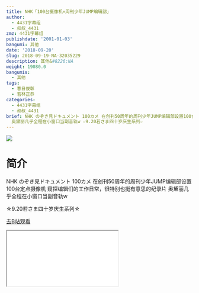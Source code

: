 ```yaml
---
title: NHK「100台摄像机×周刊少年JUMP编辑部」
author:
  - 4431字幕组
  - 叔叔_4431
zmz: 4431字幕组
publishdate: '2001-01-03'
bangumi: 其他
date: '2018-09-20'
slug: 2018-09-19-NA-32035229
description: 其他&#8226;NA
weight: 19080.0
bangumis:
  - 其他
tags:
  - 春日俊彰
  - 若林正恭
categories:
  - 4431字幕组
  - 叔叔_4431
brief: NHK のぞき見ドキュメント 100カメ 在创刊50周年的周刊少年JUMP编辑部设置100台定点摄像机 窥探编辑们的工作日常，很特别也挺有意思的纪录片
  奥黛丽几乎全程在小窗口当副音轨w ☆9.20若さま四十岁庆生系列☆
---
```

![](https://i.imgur.com/MaDDzU5.jpg)
# 简介  
NHK のぞき見ドキュメント 100カメ
在创刊50周年的周刊少年JUMP编辑部设置100台定点摄像机
窥探编辑们的工作日常，很特别也挺有意思的纪录片
奥黛丽几乎全程在小窗口当副音轨w

☆9.20若さま四十岁庆生系列☆  

[去B站观看](https://www.bilibili.com/video/av32035229/)
<div class ="resp-container"><iframe class="testiframe" src="//player.bilibili.com/player.html?aid=32035229"", scrolling="no", allowfullscreen="true" > </iframe></div> 
